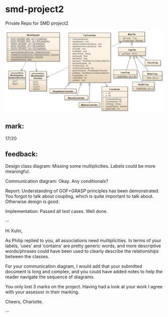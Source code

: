 # smd-project2
Private Repo for SMD project2

![](docs/project2interface.png)

## mark: 

17/20

## feedback: 


Design class diagram: Missing some multiplicities. Labels could be more meaningful. 

Communication diagram: Okay. Any conditionals? 

Report: Understanding of GOF+GRASP principles has been demonstrated. You forgot to talk about coupling, which is quite important to talk about. Otherwise design is good. 

Implementation: Passed all test cases. Well done.

···

Hi Xulin, 

As Philip replied to you, all associations need multiplicities. In terms of your labels, ‘uses’ and ‘contains’ are pretty generic words, and more descriptive words/phrases could have been used to clearly describe the relationships between the classes.

For your communication diagram, I would add that your submitted document is long and complex, and you could have added notes to help the reader navigate the sequence of diagrams.

You only lost 3 marks on the project. Having had a look at your work I agree with your assessor in their marking.

Cheers,
Charlotte.

···